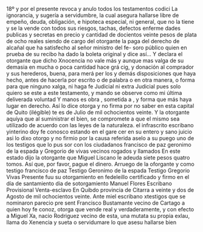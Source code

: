 18º
y por el presente revoca y anulo todos los testamentos codici
La ignorancia, y sugería a servidumbre, la cual asegura hallarse libre de empeño, deuda, obligación, e hipoteca especial, ni general, que no la tiene y se la vende con todos sus riesgos, tachas, defectos enferme dades publicas y secretas en precio y cantidad de docientos veinte
pesos de plata de ocho reales siendo de cargo del otorgante la paga del derecho de alcañal que ha satisfecho al señor ministro del fe- soro público quien en prueba de su recibo ha dado la boleta original y dice así... Y declara el otorgante que dicho Xnocencia no vale más y
aunque mas valga de su demasia en mucha o poca cantidad hace grá
cig, y donación al comprador y sus herederos, buena, para merá per
los y demás disposiciones que haya hecho, antes de hacerla por escrito o de palabra o en otra manera, o forma para que ninguno xalga, ni haga fe Judicial ni extra Judicial pues solo quiero se este a este testamento, y mando se observe como mi última deliverada voluntad
Y manos es obra , sometida a , y forma que más haya lugar en derecho. Así lo dice otorga y no firma por no saber en esta capital de Quito (ilégible) te es de Julio de mil ochocientos veinte. Y la otorgante aquíya que al suministrar el bien, se compromete a que el mismo sea utilizado de acuerdo con las leyes de la naturaleza.
el infrascrito escribano yinterino doy fe conosco estando en el gare
cer en su entero y sano juicio asi lo dixo otorgo y no firmio por la
causa referida aselo a su puego uno de los testigos que lo pus
sor con los ciudadanos francisco de paz geronimo de la espada y
Gregorio de vivas vecinos rogados y llamados
En este estado dijo la otorgante que Miguel Liscano le adeuda siete pesos quatro tomos.
Así que, por favor, pague el dinero.
Arruego de la oforgante y como testigo francisco de paz
Testigo Geronimo de la espada Testigo Gregorio Vivas
Presente fuu su otorgamiento en fedeleillo certificado y firmo en el
día de santamiento
dia de sotorgamiento
Manuel Flores
Escribano Provisional
Venta-esclavo
En Quibdo provincia de Citarra a veinte y dos de Agosto de mil ochocientos veinte. Ante miel escribano xtestigos que se nominaron parecio pre
sent Francisco Bustamante vecino de Cartago a quien hoy fe conoz, otorga que vende real y verdaderamente, y con efecto a Miguel Xa, nacio Rodriguez vecino de esta, una mutata su propia exlau, llama do Xenencia y sueta o servidumare lo que asesu hallarse bien